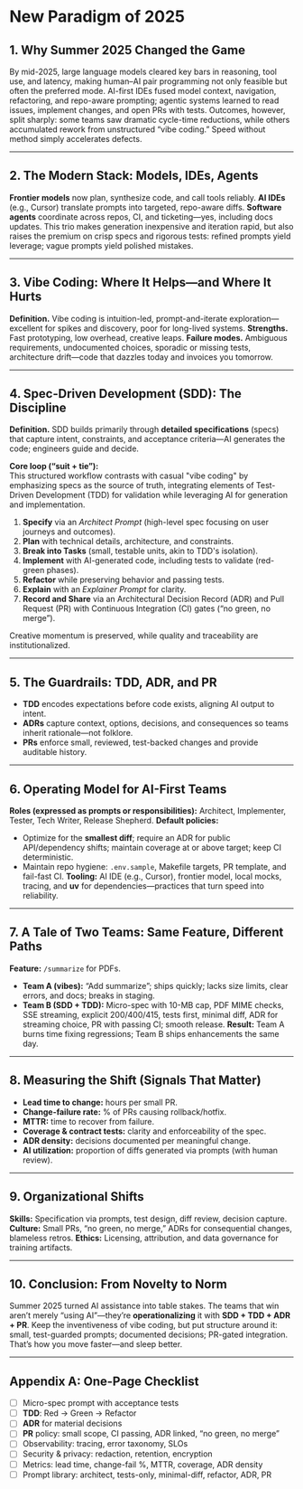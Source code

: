 # New Paradigm of 2025

## 1. Why Summer 2025 Changed the Game

By mid-2025, large language models cleared key bars in reasoning, tool use, and latency, making human–AI pair programming not only feasible but often the preferred mode. AI-first IDEs fused model context, navigation, refactoring, and repo-aware prompting; agentic systems learned to read issues, implement changes, and open PRs with tests. Outcomes, however, split sharply: some teams saw dramatic cycle-time reductions, while others accumulated rework from unstructured “vibe coding.” Speed without method simply accelerates defects.

---

## 2. The Modern Stack: Models, IDEs, Agents

**Frontier models** now plan, synthesize code, and call tools reliably. **AI IDEs** (e.g., Cursor) translate prompts into targeted, repo-aware diffs. **Software agents** coordinate across repos, CI, and ticketing—yes, including docs updates. This trio makes generation inexpensive and iteration rapid, but also raises the premium on crisp specs and rigorous tests: refined prompts yield leverage; vague prompts yield polished mistakes.

---

## 3. Vibe Coding: Where It Helps—and Where It Hurts

**Definition.** Vibe coding is intuition-led, prompt-and-iterate exploration—excellent for spikes and discovery, poor for long-lived systems.
**Strengths.** Fast prototyping, low overhead, creative leaps.
**Failure modes.** Ambiguous requirements, undocumented choices, sporadic or missing tests, architecture drift—code that dazzles today and invoices you tomorrow.

---

## 4. Spec-Driven Development (SDD): The Discipline

**Definition.** SDD builds primarily through **detailed specifications** (specs) that capture intent, constraints, and acceptance criteria—AI generates the code; engineers guide and decide.

**Core loop (“suit + tie”):**  
This structured workflow contrasts with casual "vibe coding" by emphasizing specs as the source of truth, integrating elements of Test-Driven Development (TDD) for validation while leveraging AI for generation and implementation.

1. **Specify** via an *Architect Prompt* (high-level spec focusing on user journeys and outcomes).  
2. **Plan** with technical details, architecture, and constraints.  
3. **Break into Tasks** (small, testable units, akin to TDD's isolation).  
4. **Implement** with AI-generated code, including tests to validate (red-green phases).  
5. **Refactor** while preserving behavior and passing tests.  
6. **Explain** with an *Explainer Prompt* for clarity.  
7. **Record and Share** via an Architectural Decision Record (ADR) and Pull Request (PR) with Continuous Integration (CI) gates (“no green, no merge”).  

Creative momentum is preserved, while quality and traceability are institutionalized.

---

## 5. The Guardrails: TDD, ADR, and PR

* **TDD** encodes expectations before code exists, aligning AI output to intent.
* **ADRs** capture context, options, decisions, and consequences so teams inherit rationale—not folklore.
* **PRs** enforce small, reviewed, test-backed changes and provide auditable history.

---

## 6. Operating Model for AI-First Teams

**Roles (expressed as prompts or responsibilities):** Architect, Implementer, Tester, Tech Writer, Release Shepherd.
**Default policies:**

* Optimize for the **smallest diff**; require an ADR for public API/dependency shifts; maintain coverage at or above target; keep CI deterministic.
* Maintain repo hygiene: `.env.sample`, Makefile targets, PR template, and fail-fast CI.
  **Tooling:** AI IDE (e.g., Cursor), frontier model, local mocks, tracing, and **uv** for dependencies—practices that turn speed into reliability.

---

## 7. A Tale of Two Teams: Same Feature, Different Paths

**Feature:** `/summarize` for PDFs.

* **Team A (vibes):** “Add summarize”; ships quickly; lacks size limits, clear errors, and docs; breaks in staging.
* **Team B (SDD + TDD):** Micro-spec with 10-MB cap, PDF MIME checks, SSE streaming, explicit 200/400/415, tests first, minimal diff, ADR for streaming choice, PR with passing CI; smooth release.
  **Result:** Team A burns time fixing regressions; Team B ships enhancements the same day.

---

## 8. Measuring the Shift (Signals That Matter)

* **Lead time to change:** hours per small PR.
* **Change-failure rate:** % of PRs causing rollback/hotfix.
* **MTTR:** time to recover from failure.
* **Coverage & contract tests:** clarity and enforceability of the spec.
* **ADR density:** decisions documented per meaningful change.
* **AI utilization:** proportion of diffs generated via prompts (with human review).

---

## 9. Organizational Shifts

**Skills:** Specification via prompts, test design, diff review, decision capture.
**Culture:** Small PRs, “no green, no merge,” ADRs for consequential changes, blameless retros.
**Ethics:** Licensing, attribution, and data governance for training artifacts.

---

## 10. Conclusion: From Novelty to Norm

Summer 2025 turned AI assistance into table stakes. The teams that win aren’t merely “using AI”—they’re **operationalizing** it with **SDD + TDD + ADR + PR**. Keep the inventiveness of vibe coding, but put structure around it: small, test-guarded prompts; documented decisions; PR-gated integration. That’s how you move faster—and sleep better.

---

## Appendix A: One-Page Checklist

* [ ] Micro-spec prompt with acceptance tests
* [ ] **TDD**: Red → Green → Refactor
* [ ] **ADR** for material decisions
* [ ] **PR** policy: small scope, CI passing, ADR linked, “no green, no merge”
* [ ] Observability: tracing, error taxonomy, SLOs
* [ ] Security & privacy: redaction, retention, encryption
* [ ] Metrics: lead time, change-fail %, MTTR, coverage, ADR density
* [ ] Prompt library: architect, tests-only, minimal-diff, refactor, ADR, PR
